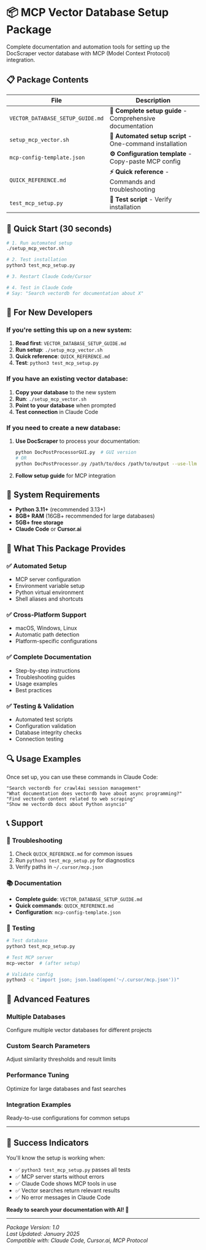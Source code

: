 # 📦 MCP Vector Database Setup Package

Complete documentation and automation tools for setting up the DocScraper vector database with MCP (Model Context Protocol) integration.

## 📋 Package Contents

| File | Description |
|------|-------------|
| `VECTOR_DATABASE_SETUP_GUIDE.md` | **📖 Complete setup guide** - Comprehensive documentation |
| `setup_mcp_vector.sh` | **🚀 Automated setup script** - One-command installation |
| `mcp-config-template.json` | **⚙️ Configuration template** - Copy-paste MCP config |
| `QUICK_REFERENCE.md` | **⚡ Quick reference** - Commands and troubleshooting |
| `test_mcp_setup.py` | **🧪 Test script** - Verify installation |

## 🚀 Quick Start (30 seconds)

```bash
# 1. Run automated setup
./setup_mcp_vector.sh

# 2. Test installation  
python3 test_mcp_setup.py

# 3. Restart Claude Code/Cursor

# 4. Test in Claude Code
# Say: "Search vectordb for documentation about X"
```

## 📖 For New Developers

### If you're setting this up on a new system:

1. **Read first**: `VECTOR_DATABASE_SETUP_GUIDE.md`
2. **Run setup**: `./setup_mcp_vector.sh`
3. **Quick reference**: `QUICK_REFERENCE.md`
4. **Test**: `python3 test_mcp_setup.py`

### If you have an existing vector database:

1. **Copy your database** to the new system
2. **Run**: `./setup_mcp_vector.sh`
3. **Point to your database** when prompted
4. **Test connection** in Claude Code

### If you need to create a new database:

1. **Use DocScraper** to process your documentation:
   ```bash
   python DocPostProcessorGUI.py  # GUI version
   # OR
   python DocPostProcessor.py /path/to/docs /path/to/output --use-llm
   ```
2. **Follow setup guide** for MCP integration

## 🔧 System Requirements

- **Python 3.11+** (recommended 3.13+)
- **8GB+ RAM** (16GB+ recommended for large databases)
- **5GB+ free storage**
- **Claude Code** or **Cursor.ai**

## 🎯 What This Package Provides

### ✅ **Automated Setup**
- MCP server configuration
- Environment variable setup  
- Python virtual environment
- Shell aliases and shortcuts

### ✅ **Cross-Platform Support**
- macOS, Windows, Linux
- Automatic path detection
- Platform-specific configurations

### ✅ **Complete Documentation**
- Step-by-step instructions
- Troubleshooting guides
- Usage examples
- Best practices

### ✅ **Testing & Validation**
- Automated test scripts
- Configuration validation
- Database integrity checks
- Connection testing

## 🔍 Usage Examples

Once set up, you can use these commands in Claude Code:

```
"Search vectordb for crawl4ai session management"
"What documentation does vectordb have about async programming?"
"Find vectordb content related to web scraping"
"Show me vectordb docs about Python asyncio"
```

## 📞 Support

### 🔧 **Troubleshooting**
1. Check `QUICK_REFERENCE.md` for common issues
2. Run `python3 test_mcp_setup.py` for diagnostics
3. Verify paths in `~/.cursor/mcp.json`

### 📚 **Documentation**
- **Complete guide**: `VECTOR_DATABASE_SETUP_GUIDE.md`
- **Quick commands**: `QUICK_REFERENCE.md`
- **Configuration**: `mcp-config-template.json`

### 🧪 **Testing**
```bash
# Test database
python3 test_mcp_setup.py

# Test MCP server
mcp-vector  # (after setup)

# Validate config
python3 -c "import json; json.load(open('~/.cursor/mcp.json'))"
```

## 🚀 Advanced Features

### **Multiple Databases**
Configure multiple vector databases for different projects

### **Custom Search Parameters**
Adjust similarity thresholds and result limits

### **Performance Tuning**
Optimize for large databases and fast searches

### **Integration Examples**
Ready-to-use configurations for common setups

---

## 🎉 Success Indicators

You'll know the setup is working when:

- ✅ `python3 test_mcp_setup.py` passes all tests
- ✅ MCP server starts without errors
- ✅ Claude Code shows MCP tools in use
- ✅ Vector searches return relevant results
- ✅ No error messages in Claude Code

**Ready to search your documentation with AI! 🚀**

---

*Package Version: 1.0*  
*Last Updated: January 2025*  
*Compatible with: Claude Code, Cursor.ai, MCP Protocol*
